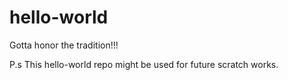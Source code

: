 # hello-world
Gotta honor the tradition!!!

P.s This hello-world repo might be used for future scratch works.
